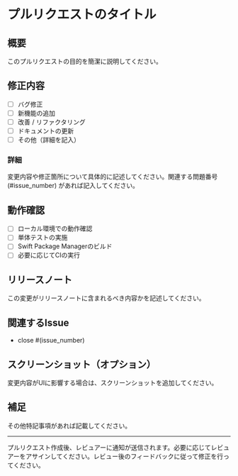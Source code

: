 # プルリクエストのタイトル

## 概要
このプルリクエストの目的を簡潔に説明してください。

## 修正内容
- [ ] バグ修正
- [ ] 新機能の追加
- [ ] 改善 / リファクタリング
- [ ] ドキュメントの更新
- [ ] その他（詳細を記入）

### 詳細
変更内容や修正箇所について具体的に記述してください。関連する問題番号 (#issue_number) があれば記入してください。

## 動作確認
- [ ] ローカル環境での動作確認
- [ ] 単体テストの実施
- [ ] Swift Package Managerのビルド
- [ ] 必要に応じてCIの実行

## リリースノート
この変更がリリースノートに含まれるべき内容かを記述してください。

## 関連するIssue
- close #(issue_number)

## スクリーンショット（オプション）
変更内容がUIに影響する場合は、スクリーンショットを追加してください。

## 補足
その他特記事項があれば記載してください。

---

プルリクエスト作成後、レビュアーに通知が送信されます。必要に応じてレビュアーをアサインしてください。レビュー後のフィードバックに従って修正を行ってください。

